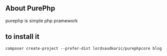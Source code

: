 ## About PurePhp

purephp is simple php pramework

## to install it 
``composer create-project --prefer-dist lordsaudkaric/purephpcore blog
``